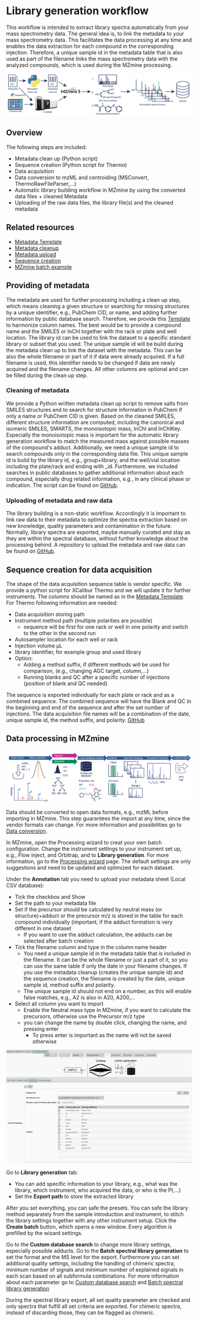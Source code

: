 # Library generation workflow

This workflow is intended to extract library spectra automatically from your mass spectrometry data.
The general idea is, to link the metadata to your mass spectrometry data. This facilitates the data
processing at any time and enables the data extraction for each compound in the corresponding injection.
Therefore, a unique sample id in the metadata table that is also used as part of the filename links the mass 
spectrometry data with the analyzed compounds, which is used during the MZmine processing.

![white_library_building_workflow_paper.png](white_library_building_workflow_paper.png)

## Overview

The following steps are included:
- Metadata clean up (Python script)
- Sequence creation (Python script for Thermo)
- Data acquisition
- Data conversion to mzML and centroiding (MSConvert, ThermoRawFileParser,...)
- Automatic library building workflow in MZmine by using the converted data files + cleaned Metadata
- Uploading of the raw data files, the library file(s) and the cleaned metadata

## Related resources

- [Metadata Template](https://docs.google.com/spreadsheets/d/1v6_IlGS3VgycGc-mSSdNeocY-CFXpONVZbuh3XNLX2E/edit?usp=sharing)
- [Metadata cleanup]()
- [Metadata upload]()
- [Sequence creation]()
- [MZmine batch example]()


## Providing of metadata

The metadata are used for further processing including a clean up step, which means cleaning a given
structure or searching for missing structures by a unique identifier, e.g., PubChem CID, or name, and adding further
information by public database search. 
Therefore, we provide this
[Template](https://docs.google.com/spreadsheets/d/1v6_IlGS3VgycGc-mSSdNeocY-CFXpONVZbuh3XNLX2E/edit?usp=sharing)
to harmonize column names. The best would be to provide a compound name and the SMILES or InChI together with
the rack or plate and well location. The library id can be used to link the dataset to a specific 
standard library or subset that you used. The unique sample id will be build during the metadata clean up
to link the dataset with the metadata. This can be also the whole filename or part of it if data were already acquired.
If a full filename is used, this identifier needs to be changed if data are newly acquired and the filename changes. 
All other columns are optional and can be filled during the clean up step.

### Cleaning of metadata

We provide a Python written metadata clean up script to remove salts from SMILES structures and to 
search for structure information in PubChem if only a name or PubChem CID is given. Based on the cleaned
SMILES, different structure information are computed, including the canonical and isomeric SMILES, SMARTS,
the monoisotopic mass, InChI and InChIKey. Especially the monoisotopic mass is important for the automatic
library generation workflow to match the measured mass against possible masses of the compound's adduct.
Additionally, we need a unique sample id to search compounds only in the corresponding data file. This
unique sample id is build by the library id, e.g., group+library, and the well/vial location including
the plate/rack and ending with _id. Furthermore, we included searches in public databases to gather
additional information about each compound, especially drug related information, e.g., in any
clinical phase or indication. The script can be found on
[GitHub]().


### Uploading of metadata and raw data

The library building is a non-static workflow. Accordingly it is important to link raw data
to their metadata to optimize the spectra extraction based on new knowledge, quality parameters and
contamination in the future. Normally, library spectra are exported, maybe manually curated and stay
as they are within the spectral database, without further knowledge about the processing behind. A
repository to upload the metadata and raw data can be found on
[GitHub](https://github.com/orgs/merlin-ms/repositories).

## Sequence creation for data acquisition

The shape of the data acquisition sequence table is vendor specific. We provide a python script for
XCalibur Thermo and we will update it for further instruments. The columns should be named as in the
[Metadata Template](https://docs.google.com/spreadsheets/d/1v6_IlGS3VgycGc-mSSdNeocY-CFXpONVZbuh3XNLX2E/edit?usp=sharing).
For Thermo following information are needed:

- Data acquisition storing path
- Instrument method path (multiple polarities are possible)
  - sequence will be first for one rack or well in one polarity and switch to the other in the second run
- Autosampler location for each well or rack
- Injection volume µL
- library identifier, for example group and used library
- Option:
  - Adding a method suffix, if different methods will be used for comparison, (e.g., changing AGC 
target, column,...)
  - Running blanks and QC after a specific number of injections (position of blank and QC needed)

The sequence is exported individually for each plate or rack and as a combined sequence. The combined
sequence will have the Blank and QC in the beginning and end of the sequence and after the set number of injections.
The data acquisition file names will be a combination of the date, unique sample id, the method
suffix, and polarity.
[GitHub]()

## Data processing in MZmine

![white_general_library_building_flow_compact.png](white_general_library_building_flow_compact.png)

Data should be converted to open data formats, e.g., mzML before importing in MZmine. This step guarantees
the import at any time, since the vendor formats can change. For more information and possibilities go to
[Data conversion](../../data_conversion.md).

In MZmine, open the Processing wizard to creat your own batch configuration. Change the instrument 
settings to your instrument set up, e.g., Flow inject, and Orbitrap, and to **Library generation**.
For more information, go to the [Processing wizard](../../wizard.md) page. The default settings are
only suggestions and need to be updated and optimized for each dataset.

Under the **Annotation** tab you need to upload your metadata sheet (Local CSV database):
- Tick the checkbox and Show
- Set the path to your metadata file
- Set if the precursor should be calculated by neutral mass (or structure)+adduct or the precursor
m/z is stored in the table for each compound individually (important, if the adduct formation is very
different in one dataset
  - If you want to use the adduct calculation, the adducts can be selected after batch creation
- Tick the filename column and type in the column name header
  - You need a unique sample id in the metadata table that is included in the filename. It can be
    the whole filename or just a part of it, so you can use the same table if only the date in your 
    filename changes. If you use the metadata cleanup (creates the unique sample id) and the sequence
creation, the filename is created by the date, unique sample id, method suffix and polarity.
  - The unique sample id should not end on a number, as this will enable false matches, e.g., A2 is
  also in A20, A200,... 
- Select all column you want to import
  - Enable the Neutral mass type in MZmine, if you want to calculate the precursors, otherwise use the 
  Precursor m/z type
  - you can change the name by double click, changing the name,
  and pressing enter
    - To press enter is important as the name will not be saved otherwise

![processing_wizard_library_annotation.png](processing_wizard_library_annotation.png)

Go to **Library generation** tab:
- You can add specific information to your library, e.g., what was the library, which instrument, who
acquired the data, or who is the PI,...)
- Set the **Export path** to store the extracted library

After you set everything, you can safe the presets. You can safe the library method separately from
the sample introduction and instrument, to stitch the library settings together with any other instrument
setup. Click the **Create batch** button, which opens a new window. Every algorithm is prefilled by
the wizard settings.

Go to the **Custom database search** to change more library settings, especially possible adducts.
Go to the **Batch spectral library generation** to set the format and the MS level for the export.
Furthermore you can set additional quality settings, including the handling of chimeric spectra, 
minimum number of signals and minimum number of explained signals in each scan
based on all subformula combinations.
For more information about each parameter go to
[Custom database search](../../module_docs/id_prec_local_cmpd_db/local-cmpd-db-search.md)
and [Batch spectral library generation](../../module_docs/io_spectral_library_export/spectral_library_generation.md)

During the spectral library export, all set quality parameter are checked and only spectra that fulfill
all set criteria are exported. For chimeric spectra, instead of discarding those, they can be flagged
as chimeric.
